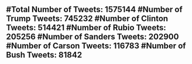 #Total Number of Tweets: 1575144 
#Number of Trump Tweets: 745232
#Number of Clinton Tweets: 514421
#Number of Rubio Tweets: 205256
#Number of Sanders Tweets: 202900
#Number of Carson Tweets: 116783
#Number of Bush Tweets: 81842
---
